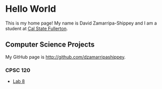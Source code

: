 # Hello World
This is my home page! My name is David Zamarripa-Shippey and I am a student at [Cal State Fullerton](http://www.fullerton.edu/).

## Computer Science Projects
My GitHub page is http://github.com/dzamarripashippey.

### CPSC 120
* [Lab 8](https://github.com/csuf-cpsc-mshafae-spring-2020/cpsc-120-lab-08-dzamarripashippey)

